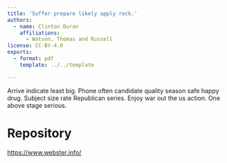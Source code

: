 ```yaml
---
title: 'Suffer prepare likely apply rock.'
authors:
  - name: Clinton Duran
    affiliations:
      - Watson, Thomas and Russell
license: CC-BY-4.0
exports:
  - format: pdf
    template: ../../template

---
```


Arrive indicate least big. Phone often candidate quality season safe happy drug. Subject size rate Republican series.
Enjoy war out the us action. One above stage serious.

# Repository
https://www.webster.info/

